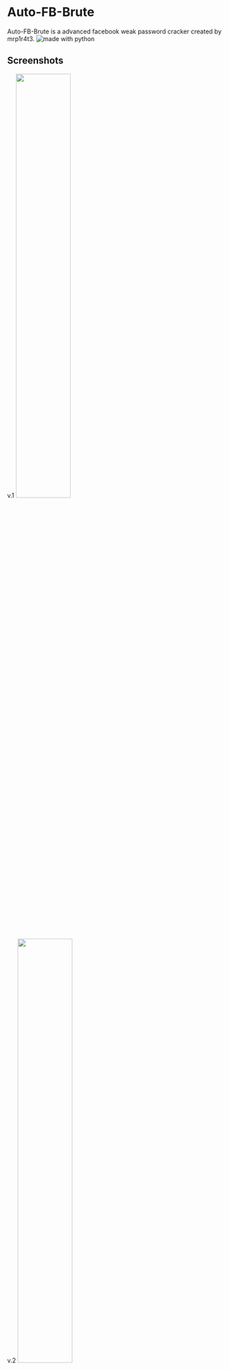 # Auto-FB-Brute
Auto-FB-Brute is a advanced facebook weak password cracker created by mrp1r4t3.
<img src="https://img.shields.io/badge/made%20with-python-blue.svg?style=flat-square" alt="made with python">
## Screenshots
v.1
<img src="https://github.com/Mrp1r4t3/Auto-FB-Brute/blob/main/Screenshots/Screenshot%20from%202022-03-29%2004-18-24.png" width="50%" height="50%">
#
v.2
<img src="https://github.com/Mrp1r4t3/Auto-FB-Brute/blob/main/Screenshots/Screenshot%20from%202022-03-29%2004-34-13.png" width="50%" height="50%">

## Tested on
ubuntu
kali-linux
termux
## Future Updates
1. `Username based`
2. `Additional words and numbers`

## Termux Installation
1. `pkg install git -y`
2. `pkg install python3 -y`
3. `pip3 install requests`
4. `pip3 install bs4`
5. `pip3 install lxml`
6. `git clone https://github.com/Mrp1r4t3/Auto-FB-Brute`
7. `cd Auto-FB-Bruter`
8. `python3 afbb.py`

## Kali & Ubuntu Installation
1. `sudo apt install git -y`
2. `sudo apt install python3 -y`
3. `pip3 install requests`
4. `pip3 install bs4`
5. `pip3 install lxml`
6. `git clone https://github.com/Mrp1r4t3/Auto-FB-Brute`
7. `cd Auto-FB-Bruter`
8. `python3 afbb.py`

## WARNING!! THIS TOOL/SCRIPT IS USED FOR LEGAL PURPOSES ONLY
## Facebook Group
[Android Hacker PH](https://www.facebook.com/groups/1778790372291663/)
